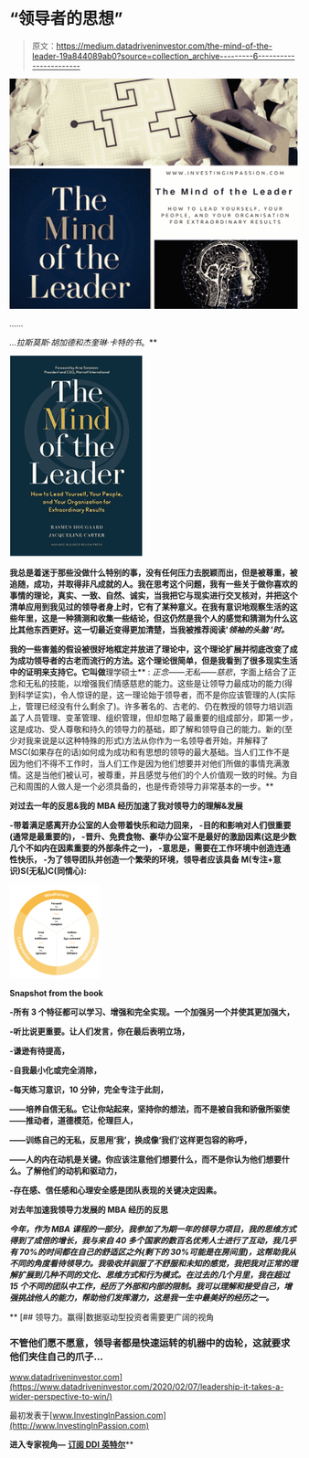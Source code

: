 # “领导者的思想”

> 原文：<https://medium.datadriveninvestor.com/the-mind-of-the-leader-19a844089ab0?source=collection_archive---------6----------------------->

![](img/a6241793c8f682a50b879f406a1942ab.png)

*……*

*…拉斯莫斯·胡加德和杰奎琳·卡特的书*。**

**![](img/a660705ba9eb1a2d99b6664d16ace42e.png)**

**我总是着迷于那些没做什么特别的事，没有任何压力去脱颖而出，但是被尊重，被追随，成功，并取得非凡成就的人。我在思考这个问题，我有一些关于做你喜欢的事情的理论，真实、一致、自然、诚实，当我把它与现实进行交叉核对，并把这个清单应用到我见过的领导者身上时，它有了某种意义。在我有意识地观察生活的这些年里，这是一种猜测和收集一些结论，但这仍然是我个人的感觉和猜测为什么这比其他东西更好。这一切最近变得更加清楚，当我被推荐阅读'****领袖的头脑*** '时。***

**我的一些害羞的假设被很好地框定并放进了理论中，这个理论扩展并彻底改变了成为成功领导者的古老而流行的方法。这个理论很简单，但是我看到了很多现实生活中的证明来支持它。它叫做**理学硕士** : *正念——无私——慈悲*，字面上结合了正念和无私的技能，以增强我们情感慈悲的能力。这些是让领导力最成功的能力(得到科学证实)，令人惊讶的是，这一理论始于领导者，而不是你应该管理的人(实际上，管理已经没有什么剩余了)。许多著名的、古老的、仍在教授的领导力培训涵盖了人员管理、变革管理、组织管理，但却忽略了最重要的组成部分，即第一步，这是成功、受人尊敬和持久的领导力的基础，即了解和领导自己的能力。新的(至少对我来说是以这种特殊的形式)方法从你作为一名领导者开始，并解释了 MSC(如果存在的话)如何成为成功和有思想的领导的最大基础。当人们工作不是因为他们不得不工作时，当人们工作是因为他们想要并对他们所做的事情充满激情。这是当他们被认可，被尊重，并且感觉与他们的个人价值观一致的时候。为自己和周围的人做人是一个必须具备的，也是传奇领导力非常基本的一步。**

****对过去一年的反思&我的 MBA 经历加速了我对领导力的理解&发展****

**-带着满足感离开办公室的人会带着快乐和动力回来，
-目的和影响对人们很重要(通常是最重要的)，
-晋升、免费食物、豪华办公室不是最好的激励因素(这是少数几个不如内在因素重要的外部条件之一)，
-意思是，需要在工作环境中创造连通性快乐，
-为了领导团队并创造一个繁荣的环境，领导者应该具备 M(专注+意识)S(无私)C(同情心):**

**![](img/c8381a02a45df68fd176154bae3bb242.png)**

**Snapshot from the book**

**-所有 3 个特征都可以学习、增强和完全实现。一个加强另一个并使其更加强大，**

**-听比说更重要。让人们发言，你在最后表明立场，**

**-谦逊有待提高，**

**-自我最小化或完全消除，**

**-每天练习意识，10 分钟，完全专注于此刻，**

**——培养自信无私。它让你站起来，坚持你的想法，而不是被自我和骄傲所驱使——推动者，道德模范，伦理巨人，**

**——训练自己的无私，反思用‘我’，换成像‘我们’这样更包容的称呼，**

**——人的内在动机是关键。你应该注意他们想要什么，而不是你认为他们想要什么。了解他们的动机和驱动力，**

**-存在感、信任感和心理安全感是团队表现的关键决定因素。**

****对去年加速我领导力发展的 MBA 经历的反思****

***今年，作为 MBA 课程的一部分，我参加了为期一年的领导力项目，我的思维方式得到了成倍的增长，我与来自 40 多个国家的数百名优秀人士进行了互动，我几乎有 70%的时间都在自己的舒适区之外(剩下的 30%可能是在房间里)，这帮助我从不同的角度看待领导力。我吸收并驯服了不舒服和未知的感觉，我把我对正常的理解扩展到几种不同的文化、思维方式和行为模式。在过去的几个月里，我在超过 15 个不同的团队中工作，经历了外部和内部的限制。我可以理解和接受自己，增强挑战他人的能力，帮助他们发挥潜力，这是我一生中最美好的经历之一。***

**[](https://www.datadriveninvestor.com/2020/02/07/leadership-it-takes-a-wider-perspective-to-win/) [## 领导力。赢得|数据驱动型投资者需要更广阔的视角

### 不管他们愿不愿意，领导者都是快速运转的机器中的齿轮，这就要求他们夹住自己的爪子…

www.datadriveninvestor.com](https://www.datadriveninvestor.com/2020/02/07/leadership-it-takes-a-wider-perspective-to-win/) 

最初发表于[www.InvestingInPassion.com](http://www.InvestingInPassion.com)

**进入专家视角—** [**订阅 DDI 英特尔**](https://datadriveninvestor.com/ddi-intel)**